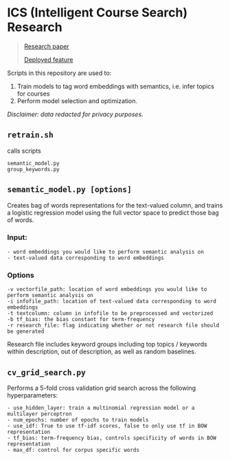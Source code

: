 # ICS (Intelligent Course Search) Research

> [Research paper](https://link.springer.com/chapter/10.1007%2F978-3-030-29736-7_36)
> 
> [Deployed feature](https://askoski.berkeley.edu/search)

Scripts in this repository are used to:

1. Train models to tag word embeddings with semantics, i.e. infer topics for courses
1. Perform model selection and optimization.  

*Disclaimer: data redacted for privacy purposes.*

## `retrain.sh`

calls scripts

	semantic_model.py
	group_keywords.py
	
## `semantic_model.py [options]`

Creates bag of words representations for the text-valued column, and trains a logistic regression model using the full vector space to predict those bag of words.  

### Input: 

    - word embeddings you would like to perform semantic analysis on
    - text-valued data corresponding to word embeddings

### Options

    -v vectorfile_path: location of word embeddings you would like to perform semantic analysis on
    -i infofile_path: location of text-valued data corresponding to word embeddings
    -t textcolumn: column in infofile to be preprocessed and vectorized
	-b tf_bias: the bias constant for term-frequency
	-r research_file: flag indicating whether or not research file should be generated

Research file includes keyword groups including top topics / keywords within description, out of description, as well as random baselines.  

## `cv_grid_search.py`

Performs a 5-fold cross validation grid search across the following hyperparameters: 

    - use_hidden_layer: train a multinomial regression model or a multilayer perceptron
    - num_epochs: number of epochs to train models
    - use_idf: True to use tf-idf scores, false to only use tf in BOW representation
	- tf_bias: term-frequency bias, controls specificity of words in BOW representation
    - max_df: control for corpus specific words